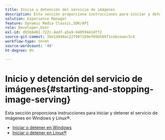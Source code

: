```yaml
---
title: Inicio y detención del servicio de imágenes
description: Esta sección proporciona instrucciones para iniciar y detener el servicio de imágenes en Windows y Linux®.
solution: Experience Manager
feature: Dynamic Media Classic,SDK/API
role: Developer,User
exl-id: db5b6461-722c-4ed7-a5a9-94059441dff2
source-git-commit: 3be1d948ac22f907169ef09b509f1cebceaec5c4
workflow-type: tm+mt
source-wordcount: '48'
ht-degree: 0%

---
```


# Inicio y detención del servicio de imágenes{#starting-and-stopping-image-serving}

Esta sección proporciona instrucciones para iniciar y detener el servicio de imágenes en Windows y Linux®.

* [Iniciar o detener en Windows](t-startstop-windows.md)
* [Iniciar o detener en Linux®](t-startstop-linux.md)
